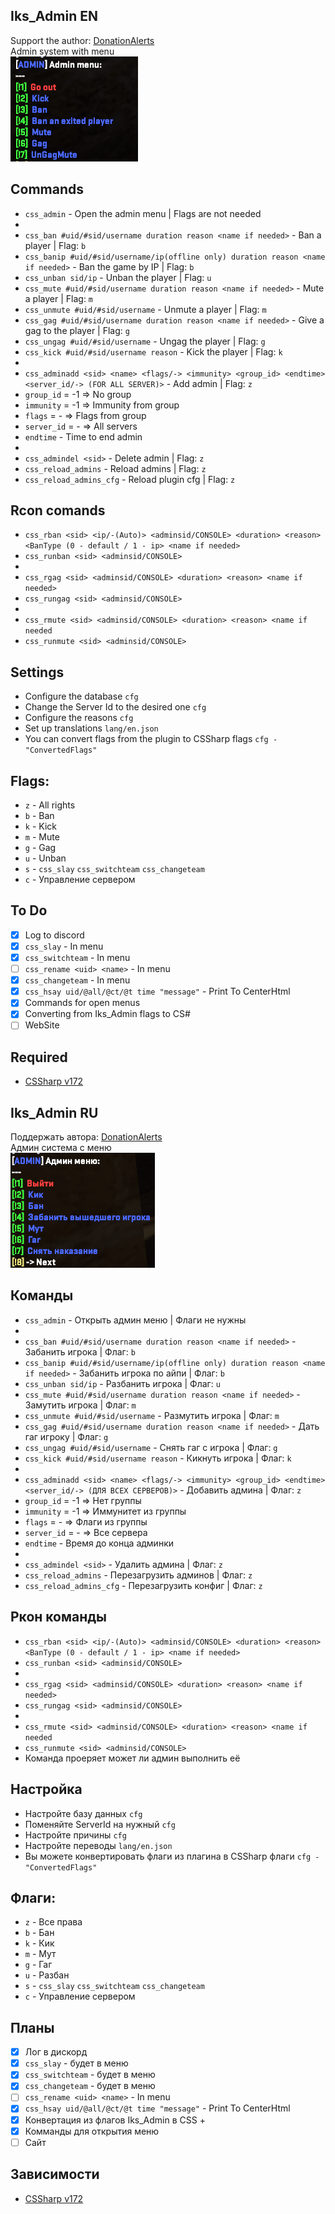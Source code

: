 ## Iks_Admin EN
Support the author: <a href="https://www.donationalerts.com/r/iks__">DonationAlerts</a> <br>
Admin system with menu <br>
![image](imgs/image.png)

## Commands

- `css_admin` - Open the admin menu | Flags are not needed
- 
- `css_ban #uid/#sid/username duration reason <name if needed>` - Ban a player | Flag: `b`
- `css_banip #uid/#sid/username/ip(offline only) duration reason <name if needed>` - Ban the game by IP | Flag: `b`
- `css_unban sid/ip` - Unban the player | Flag: `u`
- `css_mute #uid/#sid/username duration reason <name if needed>` - Mute a player | Flag: `m`
- `css_unmute #uid/#sid/username` - Unmute a player | Flag: `m`
- `css_gag #uid/#sid/username duration reason <name if needed>` - Give a gag to the player | Flag: `g`
- `css_ungag #uid/#sid/username` - Ungag the player | Flag: `g`
- `css_kick #uid/#sid/username reason` - Kick the player | Flag: `k`
- 
- `css_adminadd <sid> <name> <flags/-> <immunity> <group_id> <endtime> <server_id/-> (FOR ALL SERVER)>` - Add admin | Flag: `z`
- `group_id` = -1 => No group
- `immunity` = -1 => Immunity from group
- `flags` = - => Flags from group
- `server_id` = - => All servers
- `endtime` - Time to end admin 
- 
- `css_admindel <sid>` - Delete admin | Flag: `z`
- `css_reload_admins` - Reload admins | Flag: `z`
- `css_reload_admins_cfg` - Reload plugin cfg | Flag: `z`
## Rcon comands
- `css_rban <sid> <ip/-(Auto)> <adminsid/CONSOLE> <duration> <reason> <BanType (0 - default / 1 - ip> <name if needed>`
- `css_runban <sid> <adminsid/CONSOLE>`
-
- `css_rgag <sid> <adminsid/CONSOLE> <duration> <reason> <name if needed>`
- `css_rungag <sid> <adminsid/CONSOLE>`
-
- `css_rmute <sid> <adminsid/CONSOLE> <duration> <reason> <name if needed`
- `css_runmute <sid> <adminsid/CONSOLE>`

## Settings
- Configure the database `cfg`
- Change the Server Id to the desired one `cfg`
- Configure the reasons `cfg`
- Set up translations `lang/en.json`
- You can convert flags from the plugin to CSSharp flags `cfg - "ConvertedFlags"`

## Flags:
- `z` - All rights
- `b` - Ban
- `k` - Kick
- `m` - Mute
- `g` - Gag
- `u` - Unban
- `s` - `css_slay` `css_switchteam` `css_changeteam`
- `c` - Управление сервером

## To Do
- [x] Log to discord
- [x] `css_slay` - In menu
- [x] `css_switchteam` - In menu
- [ ] `css_rename <uid> <name>` - In menu
- [x] `css_changeteam` - In menu
- [x] `css_hsay uid/@all/@ct/@t time "message"` - Print To CenterHtml
- [x] Commands for open menus
- [x] Converting from Iks_Admin flags to CS#
- [ ] WebSite
## Required
- [CSSharp v172](https://github.com/roflmuffin/CounterStrikeSharp/releases/tag/v172)




## Iks_Admin RU
Поддержать автора: <a href="https://www.donationalerts.com/r/iks__">DonationAlerts</a> <br>
Админ система с меню <br>
![image](imgs/MenuScreen.png)

## Команды

- `css_admin` - Открыть админ меню | Флаги не нужны
- 
- `css_ban #uid/#sid/username duration reason <name if needed>` - Забанить игрока | Флаг: `b`
- `css_banip #uid/#sid/username/ip(offline only) duration reason <name if needed>` - Забанить игрока по айпи | Флаг: `b`
- `css_unban sid/ip` - Разбанить игрока | Флаг: `u`
- `css_mute #uid/#sid/username duration reason <name if needed>` - Замутить игрока | Флаг: `m`
- `css_unmute #uid/#sid/username` - Размутить игрока | Флаг: `m`
- `css_gag #uid/#sid/username duration reason <name if needed>` - Дать гаг игроку | Флаг: `g`
- `css_ungag #uid/#sid/username` - Снять гаг с игрока | Флаг: `g`
- `css_kick #uid/#sid/username reason` - Кикнуть игрока | Флаг: `k`
- 
- `css_adminadd <sid> <name> <flags/-> <immunity> <group_id> <endtime> <server_id/-> (ДЛЯ ВСЕХ СЕРВЕРОВ)>` - Добавить админа | Флаг: `z`
- `group_id` = -1 => Нет группы
- `immunity` = -1 => Иммунитет из группы
- `flags` = - => Флаги из группы
- `server_id` = - => Все сервера
- `endtime` - Время до конца админки
- 
- `css_admindel <sid>` - Удалить админа | Флаг: `z`
- `css_reload_admins` - Перезагрузить админов | Флаг: `z`
- `css_reload_admins_cfg` - Перезагрузить конфиг | Флаг: `z`
## Ркон команды
- `css_rban <sid> <ip/-(Auto)> <adminsid/CONSOLE> <duration> <reason> <BanType (0 - default / 1 - ip> <name if needed>`
- `css_runban <sid> <adminsid/CONSOLE>`
-
- `css_rgag <sid> <adminsid/CONSOLE> <duration> <reason> <name if needed>`
- `css_rungag <sid> <adminsid/CONSOLE>`
-
- `css_rmute <sid> <adminsid/CONSOLE> <duration> <reason> <name if needed`
- `css_runmute <sid> <adminsid/CONSOLE>`
- Команда проеряет может ли админ выполнить её

## Настройка
- Настройте базу данных `cfg`
- Поменяйте ServerId на нужный `cfg`
- Настройте причины `cfg`
- Настройте переводы `lang/en.json`
- Вы можете конвертировать флаги из плагина в CSSharp флаги `cfg - "ConvertedFlags"`

## Флаги:
- `z` - Все права
- `b` - Бан
- `k` - Кик
- `m` - Мут
- `g` - Гаг
- `u` - Разбан
- `s` - `css_slay` `css_switchteam` `css_changeteam`
- `c` - Управление сервером

## Планы
- [x] Лог в дискорд
- [x] `css_slay` - будет в меню
- [x] `css_switchteam` - будет в меню
- [x] `css_changeteam` - будет в меню
- [ ] `css_rename <uid> <name>` - In menu
- [x] `css_hsay uid/@all/@ct/@t time "message"` - Print To CenterHtml
- [x] Конвертация из флагов Iks_Admin в CSS +
- [x] Комманды для открытия меню
- [ ] Сайт
## Зависимости
- [CSSharp v172](https://github.com/roflmuffin/CounterStrikeSharp/releases/tag/v172)




